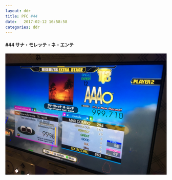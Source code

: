 ```yaml
---
layout: ddr
title: PFC #44
date:   2017-02-12 16:58:58
categories: ddr
---
```

#### **#44** サナ・モレッテ・ネ・エンテ
![](/images/pfc/44_サナ・モレッテ・ネ・エンテ.jpg)
